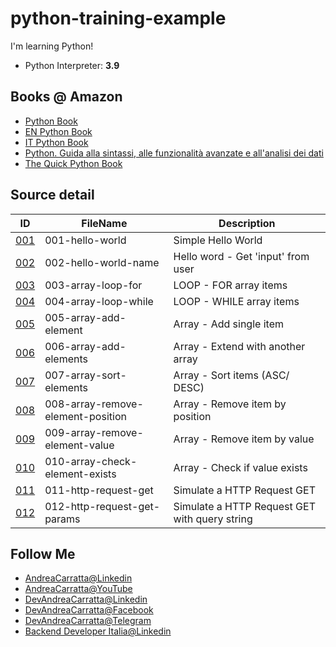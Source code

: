 # python-training-example

I'm learning Python!

- Python Interpreter: **3.9**

## Books @ Amazon 

- [Python Book](https://amzn.to/3zDtWrO)
- [EN Python Book](https://amzn.to/3gOEsUF)
- [IT Python Book](https://amzn.to/3xLQSDF)
- [Python. Guida alla sintassi, alle funzionalità avanzate e all'analisi dei dati](https://amzn.to/3gDNW68)
- [The Quick Python Book](https://amzn.to/3wFIi9d)

## Source detail

|ID|FileName|Description|
|--|--|--|
|[001](https://github.com/devandreacarratta/python-training-example/blob/master/source/001-hello-world.py)|001-hello-world|Simple Hello World|
|[002](https://github.com/devandreacarratta/python-training-example/blob/master/source/002-hello-world-name.py)|002-hello-world-name|Hello word - Get 'input' from user|
|[003](https://github.com/devandreacarratta/python-training-example/blob/master/source/003-array-loop-for.py)|003-array-loop-for|LOOP - FOR array items|
|[004](https://github.com/devandreacarratta/python-training-example/blob/master/source/004-array-loop-while.py)|004-array-loop-while|LOOP - WHILE array items|
|[005](https://github.com/devandreacarratta/python-training-example/blob/master/source/005-array-add-element.py)|005-array-add-element|Array - Add single item|
|[006](https://github.com/devandreacarratta/python-training-example/blob/master/source/006-array-add-elements.py)|006-array-add-elements|Array - Extend with another array|
|[007](https://github.com/devandreacarratta/python-training-example/blob/master/source/007-array-sort-elements.py)|007-array-sort-elements|Array - Sort items (ASC/ DESC)|
|[008](https://github.com/devandreacarratta/python-training-example/blob/master/source/008-array-remove-element-position.py)|008-array-remove-element-position|Array - Remove item by position|
|[009](https://github.com/devandreacarratta/python-training-example/blob/master/source/009-array-remove-element-value.py)|009-array-remove-element-value|Array - Remove item by value|
|[010](https://github.com/devandreacarratta/python-training-example/blob/master/source/010-array-check-element-exists.py)|010-array-check-element-exists|Array - Check if value exists|
|[011](https://github.com/devandreacarratta/python-training-example/blob/master/source/011-http-request-get.py)|011-http-request-get|Simulate a HTTP Request GET|
|[012](https://github.com/devandreacarratta/python-training-example/blob/master/source/012-http-request-get-params.py)|012-http-request-get-params|Simulate a HTTP Request GET with query string|

## Follow Me
- [AndreaCarratta@Linkedin](http://bit.ly/linkedin-acarratta)
- [AndreaCarratta@YouTube](https://bit.ly/devandreacarratta-youtube)
- [DevAndreaCarratta@Linkedin](http://bit.ly/linkedin-devandreacarratta)
- [DevAndreaCarratta@Facebook](http://bit.ly/devandreacarratta-facebook)
- [DevAndreaCarratta@Telegram](http://bit.ly/telegram-devandreacarratta)
- [Backend Developer Italia@Linkedin](https://bit.ly/linkedin-backend-developer-italia)
